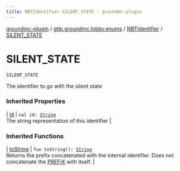 ```yaml
---
title: NBTIdentifier.SILENT_STATE - groundmc-plugin
---
```


[groundmc-plugin](../../index.html) / [gtlp.groundmc.lobby.enums](../index.html) / [NBTIdentifier](index.html) / [SILENT_STATE](.)

# SILENT_STATE

`SILENT_STATE`

The identifier to go with the silent state

### Inherited Properties

| [id](id.html) | `val id: `[`String`](https://kotlinlang.org/api/latest/jvm/stdlib/kotlin/-string/index.html)<br>The string representation of this identifier |

### Inherited Functions

| [toString](to-string.html) | `fun toString(): `[`String`](https://kotlinlang.org/api/latest/jvm/stdlib/kotlin/-string/index.html)<br>Returns the prefix concatenated with the internal identifier. Does not concatenate the [PREFIX](-p-r-e-f-i-x.html) with itself. |

